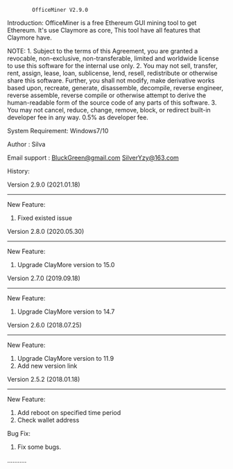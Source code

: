 			OfficeMiner V2.9.0

Introduction:
	OfficeMiner is a free Ethereum GUI mining tool to get Ethereum. It's use Claymore as core, 
	This tool have all features that Claymore have.

NOTE:
	1. Subject to the terms of this Agreement, you are granted a revocable, 
		non-exclusive, non-transferable, limited and worldwide license to use this 
		software for the internal use only.
	2. You may not sell, transfer, rent, assign, lease, loan, sublicense, lend, 
		resell, redistribute or otherwise share this software. Further, you shall not modify, 
		make derivative works based upon, recreate, generate, disassemble, decompile, reverse engineer, 
		reverse assemble, reverse compile or otherwise attempt to derive the human-readable form of 
		the source code of any parts of this software.
	3. You may not cancel, reduce, change, remove, block, or redirect built-in developer fee 
		in any way. 0.5% as developer fee.

System Requirement:
	Windows7/10

Author :
	Silva

Email support : 
	BluckGreen@gmail.com  SilverYzy@163.com


History:

Version 2.9.0 (2021.01.18)
*************************************************************************
New Feature:
1. Fixed existed issue


Version 2.8.0 (2020.05.30)
*************************************************************************
New Feature:
1. Upgrade ClayMore version to 15.0


Version 2.7.0 (2019.09.18)
*************************************************************************
New Feature:
1. Upgrade ClayMore version to 14.7


Version 2.6.0 (2018.07.25)
*************************************************************************
New Feature:
1. Upgrade ClayMore version to 11.9
2. Add new version link

Version 2.5.2 (2018.01.18)
*************************************************************************
New Feature:
1. Add reboot on specified time period
2. Check wallet address
    
Bug Fix:
1) Fix some bugs.

...........
